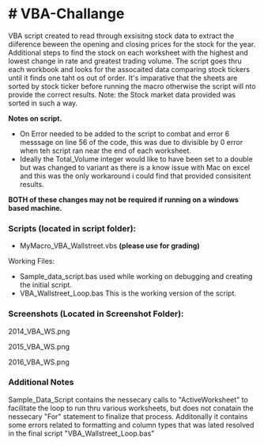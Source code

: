 <h1># VBA-Challange</h1>

VBA script created to read through exsisitng stock data to extract the diiference beween the opening and closing prices for the stock for the year. 
Additional steps to find the stock on each worksheet with the highest and lowest change in rate and greatest trading volume. The script goes thru each workbook and looks for the assocaited data comparing stock tickers until it finds one taht os out of order. It's imparative  that the sheets are sorted by stock ticker before running the macro otherwise the script will nto provide the correct results. Note: the Stock market data provided was sorted in such a way.

<b>Notes on script.</b>
<ul><li>On Error needed to be added to the script to combat and error 6 messsage on line 56 of the code, this was due to divisible by 0 error when teh script ran near the end of each worksheet.</li>
  
<li>Ideally the Total_Volume integer would like to  have been set to a double but was changed to variant as there is a know issue with Mac on excel and this was the only workaround i could find that provided consisitent results.</li></UL> 
  
<b>BOTH of these changes may not be required if running on a  windows based machine. </b>
  
<h3>Scripts (located in script folder):</h3>
  
  <ul><li> MyMacro_VBA_Wallstreet.vbs <b> (please use for grading)</b></li></ul>
  Working Files:
  <ul><li>Sample_data_script.bas used while working on debugging and creating the initial script.</li>
  <li>VBA_Wallstreet_Loop.bas This is the working version of the script.</li></ul>
  
<h3>Screenshots (Located in Screenshot Folder):</h3>
 
2014_VBA_WS.png

2015_VBA_WS.png

2016_VBA_WS.png

<h3>Additional Notes</h3>
Sample_Data_Script contains the nessecary calls to "ActiveWorksheet" to facilitate the loop to run thru various worksheets, but does not conatain the nessecary "For" statement to finalize that process. Additonally it contains some errors related to formatting and column types that was lated resolved in the final script "VBA_Wallstreet_Loop.bas"


